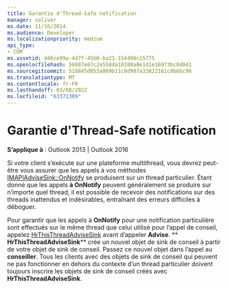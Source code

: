 ```yaml
---
title: Garantie d'Thread-Safe notification
manager: soliver
ms.date: 11/16/2014
ms.audience: Developer
ms.localizationpriority: medium
api_type:
- COM
ms.assetid: d46ce99a-4d7f-45b0-ba21-154498c15775
ms.openlocfilehash: 56087e67c2e558da18100a0e1d1e16973bc0d041
ms.sourcegitcommit: 518845d053a009b11c8d907a33822161c0b6bc96
ms.translationtype: MT
ms.contentlocale: fr-FR
ms.lasthandoff: 03/08/2022
ms.locfileid: "63371309"
---
```

# <a name="ensuring-a-thread-safe-notification"></a>Garantie d'Thread-Safe notification

  
  
**S’applique à** : Outlook 2013 | Outlook 2016 
  
Si votre client s’exécute sur une plateforme multithread, vous devrez peut-être vous assurer que les appels à vos méthodes [IMAPIAdviseSink::OnNotify](imapiadvisesink-onnotify.md) se produisent sur un thread particulier. Étant donné que les appels **à OnNotify** peuvent généralement se produire sur n’importe quel thread, il est possible de recevoir des notifications sur des threads inattendus et indésirables, entraînant des erreurs difficiles à déboguer. 
  
Pour garantir que les appels à **OnNotify** pour une notification particulière sont effectués sur le même thread que celui utilisé  pour l’appel de conseil, appelez [HrThisThreadAdviseSink](hrthisthreadadvisesink.md) avant d’appeler **Advise**. ** **HrThisThreadAdviseSink**** crée un nouvel objet de sink de conseil à partir de votre objet de sink de conseil. Passez ce nouvel objet dans l’appel au **conseiller**. Tous les clients avec des objets de sink de conseil qui peuvent ne pas fonctionner en dehors du contexte d’un thread particulier doivent toujours inscrire les objets de sink de conseil créés avec **HrThisThreadAdviseSink**.
  

